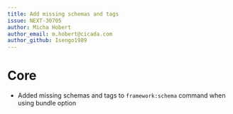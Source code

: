 ```yaml
---
title: Add missing schemas and tags
issue: NEXT-30705
author: Micha Hobert
author_email: m.hobert@cicada.com
author_github: Isengo1989
---
```

# Core
* Added missing schemas and tags to `framework:schema` command when using bundle option
